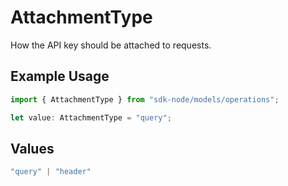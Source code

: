 # AttachmentType

How the API key should be attached to requests.

## Example Usage

```typescript
import { AttachmentType } from "sdk-node/models/operations";

let value: AttachmentType = "query";
```

## Values

```typescript
"query" | "header"
```